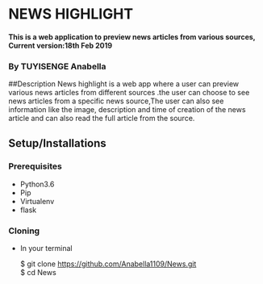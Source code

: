 # NEWS HIGHLIGHT
#### This is a web application to preview news articles from various sources, Current version:18th Feb 2019

### By **TUYISENGE Anabella**
##Description
News highlight is a web app where a user can preview various news articles from different sources .the user can choose to see news articles from a specific news source,The user can also see information like the image, description and time of creation of the news article and can also read the full article from the source.

## Setup/Installations

### Prerequisites
* Python3.6
* Pip
* Virtualenv
* flask

### Cloning
* In your terminal <br>

     $ git clone https://github.com/Anabella1109/News.git<br>
    $ cd News


###
